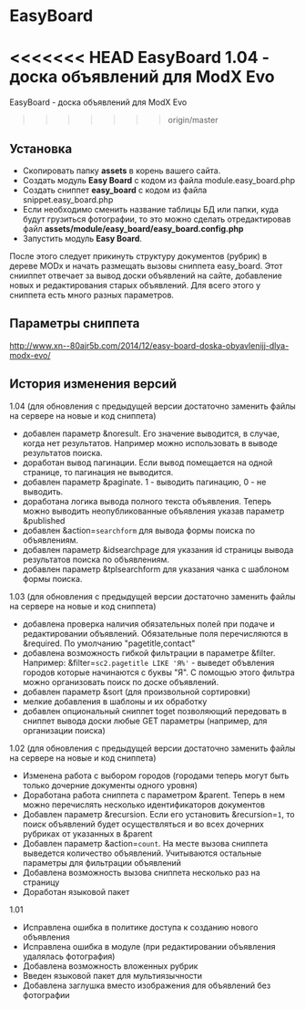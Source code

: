 EasyBoard
=========

<<<<<<< HEAD
EasyBoard 1.04 - доска объявлений для ModX Evo
=======
EasyBoard - доска объявлений для ModX Evo
>>>>>>> origin/master

Установка
---------

* Скопировать папку **assets** в корень вашего сайта.
* Создать модуль **Easy Board** с кодом из файла module.easy_board.php
* Создать сниппет **easy_board** с кодом из файла snippet.easy_board.php
* Если необходимо сменить название таблицы БД или папки, куда будут грузиться фотографии, то это можно сделать отредактировав файл **assets/module/easy_board/easy_board.config.php**
* Запустить модуль **Easy Board**.

После этого следует прикинуть структуру документов (рубрик) в дереве MODx и начать размещать вызовы сниппета easy_board. Этот снииппет отвечает за вывод доски объявлений на сайте, добавление новых и редактирования старых объявлений. Для всего этого у сниппета есть много разных параметров.

Параметры сниппета
------------------

http://www.xn--80ajr5b.com/2014/12/easy-board-doska-obyavlenijj-dlya-modx-evo/

История изменения версий
------------------------
1.04 (для обновления с предыдущей версии достаточно заменить файлы на сервере на новые и код сниппета)
* добавлен параметр &noresult. Его значение выводится, в случае, когда нет результатов. Например можно использовать в выводе результатов поиска.
* доработан вывод пагинации. Если вывод помещается на одной странице, то пагинация не выводится.
* добавлен параметр &paginate. 1 - выводить пагинацию, 0 - не выводить. 
* доработана логика вывода полного текста объявления. Теперь можно выводить неопубликованные объявления указав параметр &published
* добавлен &action=`searchform` для вывода формы поиска по объявлениям. 
* добавлен параметр &idsearchpage для указания id страницы вывода результатов поиска по объявлениям.
* добавлен параметр &tplsearchform для указания чанка с шаблоном формы поиска.

1.03 (для обновления с предыдущей версии достаточно заменить файлы на сервере на новые и код сниппета)
* добавлена проверка наличия обязательных полей при подаче и редактировании объявлений. Обязательные поля перечисляются в &required. По умолчанию "pagetitle,contact"
* добавлена возможность гибкой фильтрации в параметре &filter. Например: &filter=`sc2.pagetitle LIKE 'Я%'` - выведет объвления городов которые начинаются с буквы "Я". С помощью этого фильтра можно организовать поиск по доске объявлений.
* добавлен параметр &sort (для произвольной сортировки)
* мелкие добавления в шаблоны и их обработку
* добавлен опциональный сниппет toget позволяющий передовать в сниппет вывода доски любые GET параметры (например, для организации поиска)

1.02 (для обновления с предыдущей версии достаточно заменить файлы на сервере на новые и код сниппета)
* Изменена работа с выбором городов (городами теперь могут быть только дочерние документы одного уровня)
* Доработана работа сниппета с параметром &parent. Теперь в нем можно перечислять несколько идентификаторов документов
* Добавлен параметр &recursion. Если его установить &recursion=`1`, то поиск объявлений будет осуществляться и во всех дочерних рубриках от указанных в &parent
* Добавлен параметр &action=`count`. На месте вызова сниппета выведется количество объявлений. Учитываются остальные параметры для фильтрации объявлений
* Добавлена возможность вызова сниппета несколько раз на страницу
* Доработан языковой пакет

1.01
* Исправлена ошибка в политике доступа к созданию нового объявления
* Исправлена ошибка в модуле (при редактировании объявления удалялась фотография)
* Добавлена возможность вложенных рубрик
* Введен языковой пакет для мультиязычности
* Добавлена заглушка вместо изображения для объявлений без фотографии
